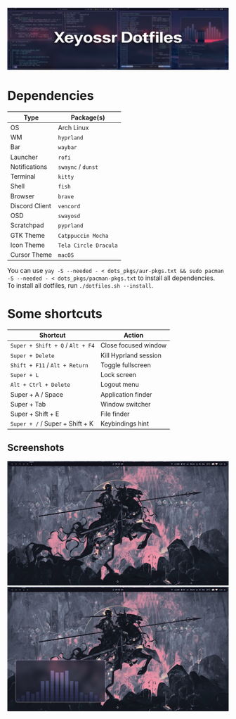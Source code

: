 ![dotfiles](pr/dotfiles.png)

# Dependencies

| Type           | Package(s)            |
| -------------- | --------------------- |
| OS             | Arch Linux            |
| WM             | `hyprland`            |
| Bar            | `waybar`              |
| Launcher       | `rofi`                |
| Notifications  | `swaync` / `dunst`    |
| Terminal       | `kitty`               |
| Shell          | `fish`                |
| Browser        | `brave`               |
| Discord Client | `vencord`             |
| OSD            | `swayosd`             |
| Scratchpad     | `pyprland`            |
| GTK Theme      | `Catppuccin Mocha`    |
| Icon Theme     | `Tela Circle Dracula` |
| Cursor Theme   | `macOS`               |

You can use `yay -S --needed - < dots_pkgs/aur-pkgs.txt && sudo pacman -S --needed - < dots_pkgs/pacman-pkgs.txt` to install all dependencies.  
To install all dotfiles, run `./dotfiles.sh --install`.

# Some shortcuts

| Shortcut                         | Action                |
| -------------------------------- | --------------------- |
| `Super + Shift + Q` / `Alt + F4` | Close focused window  |
| `Super + Delete`                 | Kill Hyprland session |
| `Shift + F11` / `Alt + Return `  | Toggle fullscreen     |
| `Super + L`                      | Lock screen           |
| `Alt + Ctrl + Delete`            | Logout menu           |
| Super + A / Space                | Application finder    |
| Super + Tab                      | Window switcher       |
| Super + Shift + E                | File finder           |
| `Super + /` / Super + Shift + K  | Keybindings hint      |

## Screenshots

![hyprland](pr/1.png)
![hyprland](pr/2.png)
